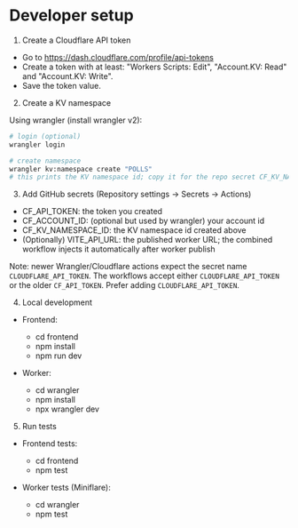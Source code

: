# Developer setup

1) Create a Cloudflare API token

- Go to https://dash.cloudflare.com/profile/api-tokens
- Create a token with at least: "Workers Scripts: Edit", "Account.KV: Read" and "Account.KV: Write".
- Save the token value.

2) Create a KV namespace

Using wrangler (install wrangler v2):

```bash
# login (optional)
wrangler login

# create namespace
wrangler kv:namespace create "POLLS"
# this prints the KV namespace id; copy it for the repo secret CF_KV_NAMESPACE_ID
```

3) Add GitHub secrets (Repository settings -> Secrets -> Actions)

- CF_API_TOKEN: the token you created
- CF_ACCOUNT_ID: (optional but used by wrangler) your account id
- CF_KV_NAMESPACE_ID: the KV namespace id created above
- (Optionally) VITE_API_URL: the published worker URL; the combined workflow injects it automatically after worker publish

Note: newer Wrangler/Cloudflare actions expect the secret name `CLOUDFLARE_API_TOKEN`. The workflows accept either `CLOUDFLARE_API_TOKEN` or the older `CF_API_TOKEN`. Prefer adding `CLOUDFLARE_API_TOKEN`.

4) Local development

- Frontend:
  - cd frontend
  - npm install
  - npm run dev

- Worker:
  - cd wrangler
  - npm install
  - npx wrangler dev

5) Run tests

- Frontend tests:
  - cd frontend
  - npm test

- Worker tests (Miniflare):
  - cd wrangler
  - npm test
